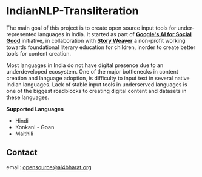 # IndianNLP-Transliteration

The main goal of this project is to create open source input tools for under-represented languages in India. It started as part of
[**Google's AI for Social Good**](https://india.googleblog.com/2020/02/applying-ai-to-big-problemssix-research.html) initiative, in collaboration with [**Story Weaver**](https://storyweaver.org.in/about) a non-profit working towards  foundational literary education for children, inorder to create better tools for content creation.

Most languages in India do not have digital presence due to an underdeveloped ecosystem.  One of the major bottlenecks in content creation and language adoption, is difficulty to input text in several native Indian languages. Lack of stable input tools in underserved languages is one of the biggest roadblocks to creating digital content and datasets in these languages.


**Supported Languages**
* Hindi
* Konkani - Goan
* Maithili


## Contact
email: opensource@ai4bharat.org
